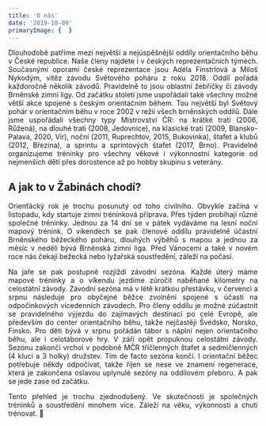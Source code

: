 ```yaml
---
title: 'O nás'
date: '2019-10-09'
primaryImage: {  }
---
```


<style>
p {
  text-align: justify;
  text-justify: inter-word;
}
</style>

Dlouhodobě patříme mezi největší a nejúspěšnější oddíly orientačního běhu v České republice. Naše členy najdete i v českých reprezentačních týmech.
Současnými oporami české reprezentace jsou Adéla Finstrlová a Miloš Nykodým, vítěz závodu Světového poháru z roku 2018.
Oddíl pořádá každoročně několik závodů. Pravidelně to jsou oblastní žebříčky či závody Brněnské zimní ligy.
Od začátku století jsme uspořádali také všechny možné větší akce spojené s českým orientačním během. Tou největší byl Světový pohár v orientačním běhu v roce 2002 v režii všech brněnských oddílů.
Dále jsme uspořádali všechny typy Mistrovství ČR: na krátké trati (2006, Růžená), na dlouhé trati (2008, Jedovnice), na klasické trati (2009, Blansko-Palava, 2020, Vír), noční (2011, Ruprechtov, 2015, Bukovinka), štafet a klubů (2012, Březina), a sprintu a sprintových štafet (2017, Brno).
Pravidelně organizujeme tréninky pro všechny věkové i výkonnostní kategorie od nejmenších dětí přes dorostence až po hobby skupinu s veterány.

## A jak to v Žabinách chodí?

Orienťácký rok je trochu posunutý od toho civilního. Obvykle začíná v listopadu, kdy startuje zimní tréninková příprava. Přes týden probíhají různé společné tréninky. Jednou za 14 dní se v pátek vydáváme na lesní noční mapový trénink. O víkendech se pak členové oddílu pravidelně účastní Brněnského běžeckého poháru, dlouhých výběhů s mapou a jednou za měsíc v neděli bývá Brněnská zimní liga. Před Vánocemi a také v novém roce nás čekají bežecká nebo lyžařská soustředění, záleží na počasí.

Na jaře se pak postupně rozjíždí závodní sezóna. Každé úterý máme mapové tréninky a o víkendu jezdíme zúročit naběhané kilometry na celostátní závody. Závodní sezóna má v létě krátkou přestávku, v červenci a srpnu následuje pro obyčejné běžce zvolnění spojené s účastí na odpočinkových vícedenních závodech. Pro členy oddílu je možné zúčastnit se pravidelného výjezdu do zajímavých destinací po celé Evropě, ale především do center orientačního běhu, takže nejčastěji Švédsko, Norsko, Finsko. Pro děti bývá v srpnu pořádán tábor s náplní nejen orientačního běhu, ale i celotáborové hry. V září opět propuknou celostátní závody. Sezónu zakončí vrchol v podobně MČR tříčlenných štafet a sedmičlenných (4 kluci a 3 holky) družstev. Tím de facto sezóna končí. I orientační běžec potřebuje někdy odpočívat, takže říjen se nese ve znamení regenerace, která je zakončena oslavou uplynulé sezóny na oddílovém přeboru. A pak se jede zase od začátku.

Tento přehled je trochu zjednodušený. Ve skutečnosti je společných tréninků a soustředění mnohem více. Záleží na věku, výkonnosti a chuti trénovat. 🙂
